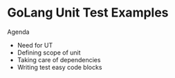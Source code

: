 # GoLang Unit Test Examples

Agenda

- Need for UT
- Defining scope of unit
- Taking care of dependencies
- Writing test easy code blocks